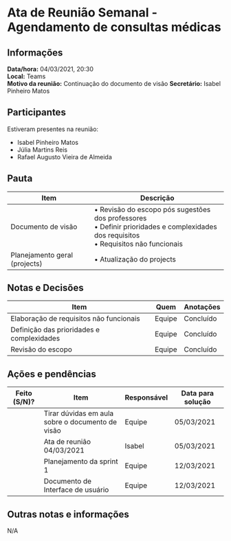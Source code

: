 # Ata de Reunião Semanal - Agendamento de consultas médicas

## Informações
**Data/hora:** 04/03/2021, 20:30  
**Local:** Teams  
**Motivo da reunião:** Continuação do documento de visão
**Secretário:** Isabel Pinheiro Matos  

## Participantes
Estiveram presentes na reunião:
- Isabel Pinheiro Matos
- Júlia Martins Reis
- Rafael Augusto Vieira de Almeida

## Pauta

Item | Descrição
---- | ----
Documento de visão | • Revisão do escopo pós sugestões dos professores<br>• Definir prioridades e complexidades dos requisitos<br>• Requisitos não funcionais<br>
Planejamento geral (projects) | • Atualização do projects<br>

## Notas e Decisões
Item | Quem | Anotações |
---- | ---- | ---- |
Elaboração de requisitos não funcionais | Equipe | Concluído |
Definição das prioridades e complexidades | Equipe | Concluído |
Revisão do escopo | Equipe | Concluído |

## Ações e pendências
| Feito (S/N)? | Item | Responsável | Data para solução |
| ---- | ---- | ---- | ---- |
|| Tirar dúvidas em aula sobre o documento de visão | Equipe | 05/03/2021 |
|| Ata de reunião 04/03/2021 | Isabel | 05/03/2021 |
|| Planejamento da sprint 1 | Equipe | 12/03/2021 |
|| Documento de Interface de usuário | Equipe | 12/03/2021 |

## Outras notas e informações
N/A
